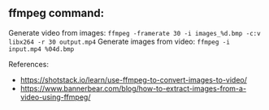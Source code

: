 

## ffmpeg command:
Generate video from images: `ffmpeg -framerate 30 -i images_%d.bmp -c:v libx264 -r 30 output.mp4`
Generate images from video: `ffmpeg -i input.mp4 %04d.bmp`

References:
- https://shotstack.io/learn/use-ffmpeg-to-convert-images-to-video/
- https://www.bannerbear.com/blog/how-to-extract-images-from-a-video-using-ffmpeg/
